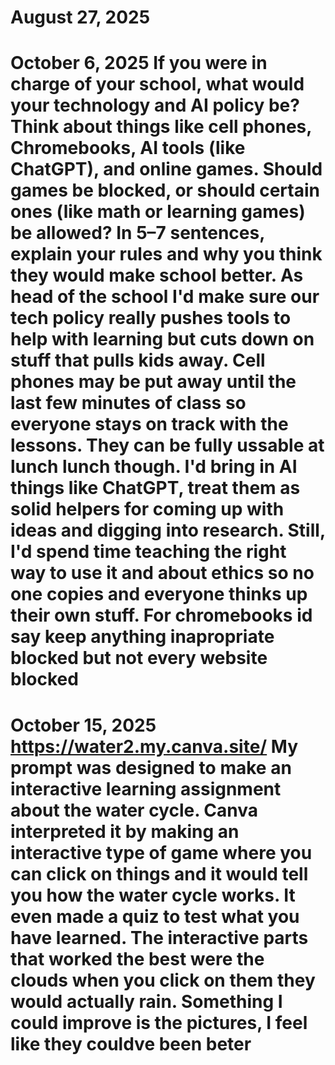 # August 27, 2025
# October 6, 2025 If you were in charge of your school, what would your technology and AI policy be? Think about things like cell phones, Chromebooks, AI tools (like ChatGPT), and online games. Should games be blocked, or should certain ones (like math or learning games) be allowed? In 5–7 sentences, explain your rules and why you think they would make school better. As head of the school I'd make sure our tech policy really pushes tools to help with learning but cuts down on stuff that pulls kids away. Cell phones may be put away until the last few minutes of class so everyone stays on track with the lessons. They can be fully ussable at lunch lunch though. I'd bring in AI things like ChatGPT, treat them as solid helpers for coming up with ideas and digging into research. Still, I'd spend time teaching the right way to use it and about ethics so no one copies and everyone thinks up their own stuff. For chromebooks id say keep anything inapropriate blocked but not every website blocked
# October 15, 2025 https://water2.my.canva.site/ My prompt was designed to make an interactive learning assignment about the water cycle. Canva interpreted it by making an interactive type of game where you can click on things and it would tell you how the water cycle works. It even made a quiz to test what you have learned. The interactive parts that worked the best were the clouds when you click on them they would actually rain. Something I could improve is the pictures, I feel like they couldve been beter

